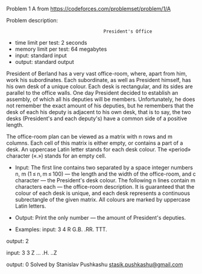 Problem 1 A from https://codeforces.com/problemset/problem/1/A

Problem description:

                                        President's Office
 - time limit per test: 2 seconds
 - memory limit per test: 64 megabytes
 - input: standard input
 - output: standard output
 
President of Berland has a very vast office-room, where, 
apart from him, work his subordinates. Each subordinate, 
as well as President himself, has his own desk of a 
unique colour. Each desk is rectangular, and its sides 
are parallel to the office walls. One day President 
decided to establish an assembly, of which all his 
deputies will be members. Unfortunately, he does not 
remember the exact amount of his deputies, but he 
remembers that the desk of each his deputy is adjacent 
to his own desk, that is to say, the two desks 
(President's and each deputy's) have a common side of 
a positive length.

The office-room plan can be viewed as a matrix with n 
rows and m columns. Each cell of this matrix is 
either empty, or contains a part of a desk. An 
uppercase Latin letter stands for each desk colour. 
The «period» character («.») stands for an empty cell.

- Input: 
The first line contains two separated by a space integer 
numbers n, m (1 ≤ n, m ≤ 100) — the length and the width 
of the office-room, and c character — the President's 
desk colour. The following n lines contain m characters 
each — the office-room description. It is guaranteed 
that the colour of each desk is unique, and each desk 
represents a continuous subrectangle of the given matrix. 
All colours are marked by uppercase Latin letters.

- Output: 
Print the only number — the amount of President's deputies.

- Examples: 
input: 
3 4 R
G.B.
.RR.
TTT.

output: 
2

input: 
3 3 Z
...
.H.
..Z

output: 
0
Solved by Stanislav Pushkashu <stasik.pushkashu@gmail.com>
